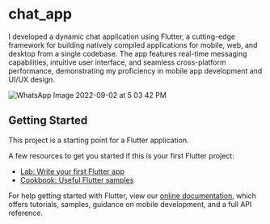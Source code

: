 # chat_app

I developed a dynamic chat application using Flutter, a cutting-edge framework for building natively compiled applications for mobile, web, and desktop from a single codebase. The app features real-time messaging capabilities, intuitive user interface, and seamless cross-platform performance, demonstrating my proficiency in mobile app development and UI/UX design.

![WhatsApp Image 2022-09-02 at 5 03 42 PM](https://github.com/reda1104/Chat-App/assets/69952638/df2d5f1c-0f89-400e-a002-fd92bca02171)

## Getting Started

This project is a starting point for a Flutter application.

A few resources to get you started if this is your first Flutter project:

- [Lab: Write your first Flutter app](https://flutter.dev/docs/get-started/codelab)
- [Cookbook: Useful Flutter samples](https://flutter.dev/docs/cookbook)

For help getting started with Flutter, view our
[online documentation](https://flutter.dev/docs), which offers tutorials,
samples, guidance on mobile development, and a full API reference.
